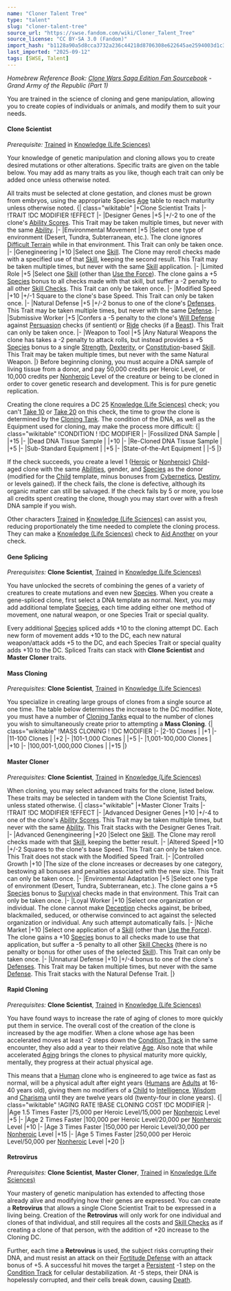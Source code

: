 ```yaml
---
name: "Cloner Talent Tree"
type: "talent"
slug: "cloner-talent-tree"
source_url: "https://swse.fandom.com/wiki/Cloner_Talent_Tree"
source_license: "CC BY-SA 3.0 (Fandom)"
import_hash: "b1128a90a5d8cca3732a236c44218d8706308e622645ae2594003d1c394a41ce"
last_imported: "2025-09-12"
tags: [SWSE, Talent]
---
```

*Homebrew Reference Book: [Clone Wars Saga Edition Fan Sourcebook](https://swse.fandom.com/wiki/Clone_Wars_Saga_Edition_Fan_Sourcebook) - Grand Army of the Republic (Part 1)*

You are trained in the science of cloning and gene manipulation, allowing you to create copies of individuals or animals, and modify them to suit your needs.

#### **Clone Scientist**
*Prerequisite:* [Trained](https://swse.fandom.com/wiki/Trained) in [Knowledge (Life Sciences)](https://swse.fandom.com/wiki/Knowledge_(Life_Sciences))

Your knowledge of genetic manipulation and cloning allows you to create desired mutations or other alterations. Specific traits are given on the table below. You may add as many traits as you like, though each trait can only be added once unless otherwise noted.

All traits must be selected at clone gestation, and clones must be grown from embryos, using the appropriate Species [Age](https://swse.fandom.com/wiki/Age) table to reach maturity unless otherwise noted.
{| class="wikitable"
|+Clone Scientist Traits
|-
!TRAIT
!DC MODIFIER
!EFFECT
|-
|Designer Genes
|<nowiki>+5</nowiki>
|<nowiki>+/-2 to one of the clone's </nowiki>[Ability Scores](https://swse.fandom.com/wiki/Ability_Scores). This Trait may be taken multiple times, but never with the same [Ability](https://swse.fandom.com/wiki/Ability).
|-
|Environmental Movement
|<nowiki>+5</nowiki>
|Select one type of environment (Desert, Tundra, Subterranean, etc.). The clone ignores [Difficult Terrain](https://swse.fandom.com/wiki/Difficult_Terrain) while in that environment. This Trait can only be taken once.
|-
|Genegineering
|<nowiki>+10</nowiki>
|Select one [Skill](https://swse.fandom.com/wiki/Skill). The Clone may reroll checks made with a specified use of that [Skill](https://swse.fandom.com/wiki/Skill), keeping the second result. This Trait may be taken multiple times, but never with the same [Skill](https://swse.fandom.com/wiki/Skill) application.
|-
|Limited Role
|<nowiki>+5</nowiki>
|Select one [Skill](https://swse.fandom.com/wiki/Skill) (other than [Use the Force](https://swse.fandom.com/wiki/Use_the_Force)). The clone gains a +5 [Species](https://swse.fandom.com/wiki/Species) bonus to all checks made with that skill, but suffer a -2 penalty to all other [Skill Checks](https://swse.fandom.com/wiki/Skill_Checks). This Trait can only be taken once.
|-
|Modified Speed
|<nowiki>+10</nowiki>
|<nowiki>+/-1 Square to the clone's base Speed. This Trait can only be taken once.</nowiki>
|-
|Natural Defense
|<nowiki>+5</nowiki>
|<nowiki>+/-2 bonus to one of the clone's </nowiki>[Defenses](https://swse.fandom.com/wiki/Defenses). This Trait may be taken multiple times, but never with the same [Defense](https://swse.fandom.com/wiki/Defense).
|-
|Submissive Worker
|<nowiki>+5</nowiki>
|Confers a -5 penalty to the clone's [Will Defense](https://swse.fandom.com/wiki/Will_Defense) against [Persuasion](https://swse.fandom.com/wiki/Persuasion) checks (if sentient) or [Ride](https://swse.fandom.com/wiki/Ride) checks (if a [Beast](https://swse.fandom.com/wiki/Beast)). This Trait can only be taken once.
|-
|Weapon to Tool
|<nowiki>+5</nowiki>
|Any Natural Weapons the clone has takes a -2 penalty to attack rolls, but instead provides a +5 [Species](https://swse.fandom.com/wiki/Species) bonus to a single [Strength](https://swse.fandom.com/wiki/Strength), [Dexterity](https://swse.fandom.com/wiki/Dexterity), or [Constitution](https://swse.fandom.com/wiki/Constitution)-based [Skill](https://swse.fandom.com/wiki/Skill). This Trait may be taken multiple times, but never with the same Natural Weapon.
|}
Before beginning cloning, you must acquire a DNA sample of living tissue from a donor, and pay 50,000 credits per Heroic Level, or 10,000 credits per [Nonheroic](https://swse.fandom.com/wiki/Nonheroic) Level of the creature or being to be cloned in order to cover genetic research and development. This is for pure genetic replication.

Creating the clone requires a DC 25 [Knowledge (Life Sciences)](https://swse.fandom.com/wiki/Knowledge_(Life_Sciences)) check; you can't [Take 10](https://swse.fandom.com/wiki/Take_10) or [Take 20](https://swse.fandom.com/wiki/Take_20) on this check, the time to grow the clone is determined by the [Cloning Tank](https://swse.fandom.com/wiki/Cloning_Tank). The condition of the DNA, as well as the Equipment used for cloning, may make the process more difficult:
{| class="wikitable"
!CONDITION
!
!DC MODIFIER
|-
|Fossilized DNA Sample
|
|<nowiki>+15</nowiki>
|-
|Dead DNA Tissue Sample
|
|<nowiki>+10</nowiki>
|-
|Re-Cloned DNA Tissue Sample
|
|<nowiki>+5</nowiki>
|-
|Sub-Standard Equipment
|
|<nowiki>+5</nowiki>
|-
|State-of-the-Art Equipment
|
|<nowiki>-5</nowiki>
|}

If the check succeeds, you create a level 1 ([Heroic](https://swse.fandom.com/wiki/Heroic) or [Nonheroic](https://swse.fandom.com/wiki/Nonheroic)) [Child](https://swse.fandom.com/wiki/Child)-aged clone with the same [Abilities](https://swse.fandom.com/wiki/Abilities), gender, and [Species](https://swse.fandom.com/wiki/Species) as the donor (modified for the [Child](https://swse.fandom.com/wiki/Child) template, minus bonuses from [Cybernetics](https://swse.fandom.com/wiki/Cybernetics), [Destiny](https://swse.fandom.com/wiki/Destiny), or levels gained). If the check fails, the clone is defective, although its organic matter can still be salvaged. If the check fails by 5 or more, you lose all credits spent creating the clone, though you may start over with a fresh DNA sample if you wish.

Other characters [Trained](https://swse.fandom.com/wiki/Trained) in [Knowledge (Life Sciences)](https://swse.fandom.com/wiki/Knowledge_(Life_Sciences)) can assist you, reducing proportionately the time needed to complete the cloning process. They can make a [Knowledge (Life Sciences)](https://swse.fandom.com/wiki/Knowledge_(Life_Sciences)) check to [Aid Another](https://swse.fandom.com/wiki/Aid_Another) on your check.

#### **Gene Splicing**
*Prerequisites:* **Clone Scientist**, [Trained](https://swse.fandom.com/wiki/Trained) in [Knowledge (Life Sciences)](https://swse.fandom.com/wiki/Knowledge_(Life_Sciences))

You have unlocked the secrets of combining the genes of a variety of creatures to create mutations and even new [Species](https://swse.fandom.com/wiki/Species). When you create a gene-spliced clone, first select a DNA template as normal. Next, you may add additional template [Species](https://swse.fandom.com/wiki/Species), each time adding either one method of movement, one natural weapon, or one Species Trait or special quality.

Every additional [Species](https://swse.fandom.com/wiki/Species) spliced adds +10 to the cloning attempt DC. Each new form of movement adds +10 to the DC, each new natural weapon/attack adds +5 to the DC, and each Species Trait or special quality adds +10 to the DC. Spliced Traits can stack with **Clone Scientist** and **Master Cloner** traits.

#### **Mass Cloning**
*Prerequisites:* **Clone Scientist**, [Trained](https://swse.fandom.com/wiki/Trained) in [Knowledge (Life Sciences)](https://swse.fandom.com/wiki/Knowledge_(Life_Sciences))

You specialize in creating large groups of clones from a single source at one time. The table below determines the increase to the DC modifier. Note, you must have a number of [Cloning Tanks](https://swse.fandom.com/wiki/Cloning_Tanks) equal to the number of clones you wish to simultaneously create prior to attempting a **Mass Cloning**.
{| class="wikitable"
!MASS CLONING
!
!DC MODIFIER
|-
|2-10 Clones
|
|<nowiki>+1</nowiki>
|-
|11-100 Clones
|
|<nowiki>+2</nowiki>
|-
|101-1,000 Clones
|
|<nowiki>+5</nowiki>
|-
|1,001-100,000 Clones
|
|<nowiki>+10</nowiki>
|-
|100,001-1,000,000 Clones
|
|<nowiki>+15</nowiki>
|}

#### **Master Cloner**
*Prerequisites:* **Clone Scientist**, [Trained](https://swse.fandom.com/wiki/Trained) in [Knowledge (Life Sciences)](https://swse.fandom.com/wiki/Knowledge_(Life_Sciences))

When cloning, you may select advanced traits for the clone, listed below. These traits may be selected in tandem with the Clone Scientist Traits, unless stated otherwise.
{| class="wikitable"
|+Master Cloner Traits
|-
!TRAIT
!DC MODIFIER
!EFFECT
|-
|Advanced Designer Genes
|<nowiki>+10</nowiki>
|<nowiki>+/-4 to one of the clone's </nowiki>[Ability Scores](https://swse.fandom.com/wiki/Ability_Scores). This Trait may be taken multiple times, but never with the same [Ability](https://swse.fandom.com/wiki/Ability). This Trait stacks with the Designer Genes Trait.
|-
|Advanced Genengineering
|<nowiki>+20</nowiki>
|Select one [Skill](https://swse.fandom.com/wiki/Skill). The Clone may reroll checks made with that [Skill](https://swse.fandom.com/wiki/Skill), keeping the better result.
|-
|Altered Speed
|<nowiki>+10</nowiki>
|<nowiki>+/-2 Squares to the clone's base Speed. This Trait can only be taken once. This Trait does not stack with the Modified Speed Trait.</nowiki>
|-
|Controlled Growth
|<nowiki>+10</nowiki>
|The size of the clone increases or decreases by one category, bestowing all bonuses and penalties associated with the new size. This Trait can only be taken once.
|-
|Environmental Adaptation
|<nowiki>+5</nowiki>
|Select one type of environment (Desert, Tundra, Subterranean, etc.). The clone gains a +5 [Species](https://swse.fandom.com/wiki/Species) bonus to [Survival](https://swse.fandom.com/wiki/Survival) checks made in that environment. This Trait can only be taken once.
|-
|Loyal Worker
|<nowiki>+10</nowiki>
|Select one organization or individual. The clone cannot make [Deception](https://swse.fandom.com/wiki/Deception) checks against, be bribed, blackmailed, seduced, or otherwise convinced to act against the selected organization or individual. Any such attempt automatically fails.
|-
|Niche Market
|<nowiki>+10</nowiki>
|Select one application of a [Skill](https://swse.fandom.com/wiki/Skill) (other than [Use the Force](https://swse.fandom.com/wiki/Use_the_Force)). The clone gains a +10 [Species](https://swse.fandom.com/wiki/Species) bonus to all checks made to use that application, but suffer a -5 penalty to all other [Skill Checks](https://swse.fandom.com/wiki/Skill_Checks) (there is no penalty or bonus for other uses of the selected [Skill](https://swse.fandom.com/wiki/Skill)). This Trait can only be taken once.
|-
|Unnatural Defense
|<nowiki>+10</nowiki>
|<nowiki>+/-4 bonus to one of the clone's </nowiki>[Defenses](https://swse.fandom.com/wiki/Defenses). This Trait may be taken multiple times, but never with the same [Defense](https://swse.fandom.com/wiki/Defense). This Trait stacks with the Natural Defense Trait.
|}

#### **Rapid Cloning**
*Prerequisites:* **Clone Scientist**, [Trained](https://swse.fandom.com/wiki/Trained) in [Knowledge (Life Sciences)](https://swse.fandom.com/wiki/Knowledge_(Life_Sciences))

You have found ways to increase the rate of aging of clones to more quickly put them in service. The overall cost of the creation of the clone is increased by the age modifier. When a clone whose age has been accelerated moves at least -2 steps down the [Condition Track](https://swse.fandom.com/wiki/Condition_Track) in the same encounter, they also add a year to their relative [Age](https://swse.fandom.com/wiki/Age). Also note that while accelerated [Aging](https://swse.fandom.com/wiki/Aging) brings the clones to physical maturity more quickly, mentally, they progress at their actual physical age.

This means that a [Human](https://swse.fandom.com/wiki/Human) clone who is engineered to age twice as fast as normal, will be a physical adult after eight years ([Humans](https://swse.fandom.com/wiki/Humans) are [Adults](https://swse.fandom.com/wiki/Adults) at 16-40 years old), giving them no modifiers of a [Child](https://swse.fandom.com/wiki/Child) to [Intelligence](https://swse.fandom.com/wiki/Intelligence), [Wisdom](https://swse.fandom.com/wiki/Wisdom) and [Charisma](https://swse.fandom.com/wiki/Charisma) until they are twelve years old (twenty-four in clone years).
{| class="wikitable"
!AGING RATE
!BASE CLONING COST
!DC MODIFIER
|-
|Age 1.5 Times Faster
|75,000 per Heroic Level/15,000 per [Nonheroic](https://swse.fandom.com/wiki/Nonheroic) Level
|<nowiki>+5</nowiki>
|-
|Age 2 Times Faster
|100,000 per Heroic Level/20,000 per [Nonheroic](https://swse.fandom.com/wiki/Nonheroic) Level
|<nowiki>+10</nowiki>
|-
|Age 3 Times Faster
|150,000 per Heroic Level/30,000 per [Nonheroic](https://swse.fandom.com/wiki/Nonheroic) Level
|<nowiki>+15</nowiki>
|-
|Age 5 Times Faster
|250,000 per Heroic Level/50,000 per [Nonheroic](https://swse.fandom.com/wiki/Nonheroic) Level
|<nowiki>+20</nowiki>
|}

#### **Retrovirus**
*Prerequisites:* **Clone Scientist**, **Master Cloner**, [Trained](https://swse.fandom.com/wiki/Trained) in [Knowledge (Life Sciences)](https://swse.fandom.com/wiki/Knowledge_(Life_Sciences))

Your mastery of genetic manipulation has extended to affecting those already alive and modifying how their genes are expressed. You can create a **Retrovirus** that allows a single Clone Scientist Trait to be expressed in a living being. Creation of the **Retrovirus** will only work for one individual and clones of that individual, and still requires all the costs and [Skill Checks](https://swse.fandom.com/wiki/Skill_Checks) as if creating a clone of that person, with the addition of +20 increase to the Cloning DC.

Further, each time a **Retrovirus** is used, the subject risks corrupting their DNA, and must resist an attack on their [Fortitude Defense](https://swse.fandom.com/wiki/Fortitude_Defense) with an attack bonus of +5. A successful hit moves the target a [Persistent](https://swse.fandom.com/wiki/Persistent) -1 step on the [Condition Track](https://swse.fandom.com/wiki/Condition_Track) for cellular destabilization. At -5 steps, their DNA is hopelessly corrupted, and their cells break down, causing [Death](https://swse.fandom.com/wiki/Death).